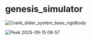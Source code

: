 # genesis_simulator

![Crank_slider_system_base_rigidbody](https://github.com/user-attachments/assets/8d48d72a-ad4b-415b-ade3-eb375a9c6c09)

![Peek 2025-09-15 06-57](https://github.com/user-attachments/assets/ae2fa41e-6cd1-4523-a1f1-f777b2320186)
